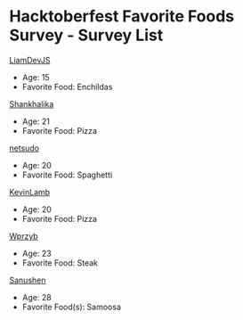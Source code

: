 # Hacktoberfest Favorite Foods Survey - Survey List
[LiamDevJS](https://github.com/LiamDevJS)
- Age: 15
- Favorite Food: Enchildas

[Shankhalika](https://github.com/Shankhalika)
- Age: 21
- Favorite Food: Pizza

[netsudo](https://github.com/netsudo)
- Age: 20
- Favorite Food: Spaghetti

[KevinLamb](https://github.com/KevinLamb)
- Age: 20
- Favorite Food: Pizza

[Wprzyb](https://github.com/wprzyb)
- Age: 23
- Favorite Food: Steak

[Sanushen](https://github.com/sanushen)
- Age: 28
- Favorite Food(s): Samoosa
